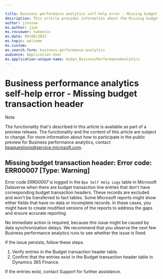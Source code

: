 ```yaml
---

title: Business performance analytics self-help error - Missing budget transaction header
description: This article provides information about the Missing budget transaction header error (error code ERR00007) in Business performance analytics.
author: jinniew
ms.author: jiwo
ms.reviewer: twheeloc 
ms.date: 09/09/2023
ms.topic: welcome
ms.custom:
ms.search.form: business-performance-analytics
audience: Application User
ms.application-unique-name: msdyn_BusinessPerformanceAnalytics
---
```


# Business performance analytics self-help error - Missing budget transaction header

> [!NOTE]
> The functionality that's described in this article is available as part of a preview release. The functionality and the content of this article are subject to change. For more information about how to participate in the public preview for Business performance analytics, contact <bpaquestions@service.microsoft.com>.

## Missing budget transaction header: Error code: ERR00007 [Type: Warning]

Error code *ERR00007* is logged in the `Bpa Self Help Logs` table in Microsoft Dataverse when there are budget transaction line entries that don't have corresponding budget transaction headers. These records are excluded and won't be transferred to fact tables. Some Microsoft reports might show either fields that have no data or incomplete records. In these cases, you might have to create modified versions of the reports to address the gaps and ensure accurate reporting.
 
No immediate action is required, because this issue might be caused by data synchronization delays. We recommend that you observe the next few Business performance analytics runs to see whether the issue is fixed.

If the issue persists, follow these steps.

1. Verify entries in the Budget transaction header table.
2. Confirm that the entries exist in the Budget transaction header table in Dynamics 365 Finance.

If the entries exist, contact Support for further assistance.
